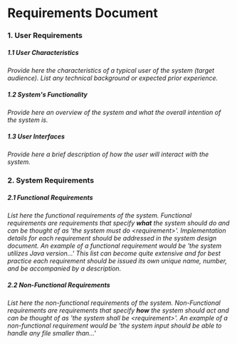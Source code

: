 # Requirements Document


### 1. User Requirements


##### 1.1 User Characteristics
*Provide here the characteristics of a typical user of the system (target audience). List any technical background or expected prior experience.*

##### 1.2 System's Functionality
*Provide here an overview of the system and what the overall intention of the system is.*

##### 1.3 User Interfaces
*Provide here a brief description of how the user will interact with the system.*

### 2. System Requirements


##### 2.1 Functional Requirements
*List here the functional requirements of the system. Functional requirements are requirements that specify __what__ the system should do and can be thought of as 'the system must do <requirement\>'. Implementation details for each requirement should be addressed in the system design document. An example of a functional requirement would be 'the system utilizes Java version...' This list can become quite extensive and for best practice each requirement should be issued its own unique name, number, and be accompanied by a description.*

##### 2.2 Non-Functional Requirements
*List here the non-functional requirements of the system. Non-Functional requirements are requirements that specify __how__ the system should act and can be thought of as 'the system shall be <requirement\>'. An example of a non-functional requirement would be 'the system input should be able to handle any file smaller than...'*

